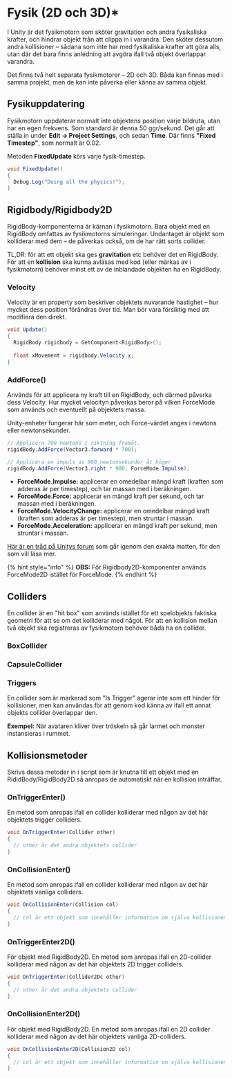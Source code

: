 # Fysik (2D och 3D)\*

I Unity är det fysikmotorn som sköter gravitation och andra fysikaliska krafter, och hindrar objekt från att clippa in i varandra. Den sköter dessutom andra kollisioner – sådana som inte har med fysikaliska krafter att göra alls, utan där det bara finns anledning att avgöra ifall två objekt överlappar varandra.

Det finns två helt separata fysikmotorer – 2D och 3D. Båda kan finnas med i samma projekt, men de kan inte påverka eller känna av samma objekt.

## Fysikuppdatering

Fysikmotorn uppdaterar normalt inte objektens position varje bildruta, utan har en egen frekvens. Som standard är denna 50 ggr/sekund. Det går att ställa in under **Edit → Project Settings**, och sedan **Time**. Där finns **"Fixed Timestep"**, som normalt är 0.02.

Metoden **FixedUpdate** körs varje fysik-timestep.

```csharp
void FixedUpdate()
{
  Debug.Log("Doing all the physics!");
}
```

## Rigidbody/Rigidbody2D

RigidBody-komponenterna är kärnan i fysikmotorn. Bara objekt med en RigidBody omfattas av fysikmotorns simuleringar. Undantaget är objekt som kolliderar med dem – de påverkas också, om de har rätt sorts collider.

TL,DR: för att ett objekt ska ges **gravitation** etc behöver det en RigidBody. För att en **kollision** ska kunna avläsas med kod (eller märkas av i fysikmotorn) behöver minst ett av de inblandade objekten ha en RigidBody.

### Velocity

Velocity är en property som beskriver objektets nuvarande hastighet – hur mycket dess position förändras över tid. Man bör vara försiktig med att modifiera den direkt.

```csharp
void Update()
{
  RigidBody rigidbody = GetComponent<RigidBody>();
  
  float xMovement = rigidbody.Velocity.x;
}
```

### AddForce()

Används för att applicera ny kraft till en RigidBody, och därmed påverka dess Velocity. Hur mycket velocityn påverkas beror på vilken ForceMode som används och eventuellt på objektets massa.

Unity-enheter fungerar här som meter, och Force-värdet anges i newtons eller newtonsekunder.

```csharp
// Applicera 700 newtons i riktning framåt.
rigidBody.AddForce(Vector3.forward * 700);

// Applicera en impuls av 900 newtonsekunder åt höger
rigidBody.AddForce(Vector3.right * 900, ForceMode.Impulse);
```

* **ForceMode.Impulse:** applicerar en omedelbar mängd kraft (kraften som adderas är per timestep), och tar massan med i beräkningen.
* **ForceMode.Force:** applicerar en mängd kraft per sekund, och tar massan med i beräkningen.
* **ForceMode.VelocityChange:** applicerar en omedelbar mängd kraft (kraften som adderas är per timestep), men struntar i massan.
* **ForceMode.Acceleration:** applicerar en mängd kraft per sekund, men struntar i massan.

[Här är en tråd på Unitys forum](https://answers.unity.com/questions/696068/difference-between-forcemodeforceaccelerationimpul.html) som går igenom den exakta matten, för den som vill läsa mer.

{% hint style="info" %}
**OBS:** För Rigidbody2D-komponenter används ForceMode2D istället för ForceMode.
{% endhint %}

## Colliders

En collider är en "hit box" som används istället för ett spelobjekts faktiska geometri för att se om det kolliderar med något. För att en kollision mellan två objekt ska registreras av fysikmotorn behöver båda ha en collider.

### BoxCollider

### CapsuleCollider

### Triggers

En collider som är markerad som "Is Trigger" agerar inte som ett hinder för kollisioner, men kan användas för att genom kod känna av ifall ett annat objekts collider överlappar den.

**Exempel:** När avataren kliver över tröskeln så går larmet och monster instansieras i rummet.

## Kollisionsmetoder

Skrivs dessa metoder in i script som är knutna till ett objekt med en RididBody/RigidBody2D så anropas de automatiskt när en kollision inträffar.

### OnTriggerEnter()

En metod som anropas ifall en collider kolliderar med någon av det här objektets trigger colliders.

```csharp
void OnTriggerEnter(Collider other)
{
  // other är det andra objektets collider 
}
```

### OnCollisionEnter()

En metod som anropas ifall en collider kolliderar med någon av det här objektets vanliga colliders.

```csharp
void OnCollisionEnter(Collision col)
{
  // col är ett objekt som innehåller information om själva kollisionen
}
```

### OnTriggerEnter2D()

För objekt med RigidBody2D. En metod som anropas ifall en 2D-collider kolliderar med någon av det här objektets 2D trigger colliders.&#x20;

```csharp
void OnTriggerEnter(Collider2Dc other)
{
  // other är det andra objektets collider 
}
```

### OnCollisionEnter2D()

För objekt med RigidBody2D. En metod som anropas ifall en 2D collider kolliderar med någon av det här objektets vanliga 2D-colliders.

```csharp
void OnCollisionEnter2D(Collision2D col)
{
  // col är ett objekt som innehåller information om själva kollisionen
}
```



###
